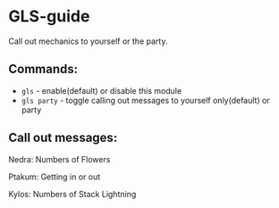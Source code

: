 GLS-guide
===
Call out mechanics to yourself or the party.

## Commands:
- `gls` - enable(default) or disable this module
- `gls party` - toggle calling out messages to yourself only(default) or party

## Call out messages:
Nedra: Numbers of Flowers
 
Ptakum: Getting in or out

Kylos: Numbers of Stack Lightning  